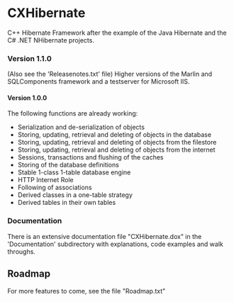 # CXHibernate

C++ Hibernate Framework after the example of the Java Hibernate
and the C# .NET NHibernate projects.

### Version 1.1.0
(Also see the 'Releasenotes.txt' file)
Higher versions of the Marlin and SQLComponents framework and a 
testserver for Microsoft IIS.

#### Version 1.0.0
The following functions are already working:

* Serialization and de-serialization of objects
* Storing, updating, retrieval and deleting of objects in the database
* Storing, updating, retrieval and deleting of objects from the filestore
* Storing, updating, retrieval and deleting of objects from the internet
* Sessions, transactions and flushing of the caches
* Storing of the database definitions
* Stable 1-class 1-table database engine
* HTTP Internet Role
* Following of associations
* Derived classes in a one-table strategy
* Derived tables in their own tables

### Documentation
There is an extensive documentation file "CXHibernate.dox" in the
'Documentation' subdirectory with explanations, code examples and
walk throughs.

## Roadmap
For more features to come, see the file "Roadmap.txt"
